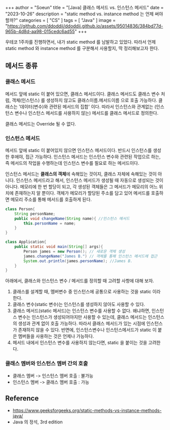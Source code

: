 +++
author = "Soeun"
title = "[Java] 클래스 메서드 vs. 인스턴스 메서드"
date = "2023-10-26"
description = "static method vs. instance method 는 언제 써야 할까?"
categories = [
    "CS"
]
tags = [
    "Java"
]
image = "https://github.com/ddoddii/ddoddii.github.io/assets/95014836/384bd77d-965b-4d8d-aa98-015cedc6ad55"
+++

우테코 1주차를 진행하면서, 내가 static method 를 남발하고 있었다. 따라서 언제 static method 와 instance method 를 구분해서 사용할지, 딱 정리해보고자 한다. 

## 메서드 종류

### 클래스 메서드
메서드 앞에 static 이 붙어 있으면, 클래스 메서드이다. 클래스 메서드도 클래스 변수 처럼, 객체(인스턴스) 를 생성하지 않고도 클래스이름.메서드이름 으로 호출 가능하다. 클래스는 '데이터(변수)와 관련된 메서드의 집합' 이다. 따라서 인스턴스와 관계없는 (인스턴스 변수나 인스턴스 메서드를 사용하지 않는) 메서드를 클래스 메서드로 정의한다. 

클래스 메서드는 Override 될 수 없다. 


### 인스턴스 메서드
메서드 앞에 static 이 붙어있지 않으면 인스턴스 메서드이다. 반드시 인스턴스를 생성한 후에야, 접근 가능하다. 인스턴스 메서드는 인스턴스 변수와 관련된 작업으르 하는, 즉 메서드의 작업을 수행하는데 인스턴스 변수를 필요로 하는 메서드이다. 

인스턴스 메서드는 **클래스의 객체**에 속해있는 것이지, 클래스 자체에 속해있는 것이 아니다. 인스턴스 메서드라고 해서, 인스턴스 메서드가 생성될 때 자동으로 생성되는 것이 아니다. 메모리에 한 번 할당이 되고, 각 생성된 객체들은 그 메서드가 메모리의 어느 위치에 존재하는지 알 뿐이다. 객체가 메모리가 할당된 주소를 담고 있어 메서드를 호출하면 메모리 주소를 통해 메서드를 호출하게 된다. 


```java
class Person{
    String personName;
    public void changeName(String name){ //인스턴스 메서드
        this.personName = name;
    }
}

class Application{
    public static void main(String[] args){
        Person james = new Person(); // 새로운 객체 생성
        james.changeName("James B.") // 객체를 통해 인스턴스 메서드에 접근
        System.out.println(james.personName); //James B.
    }
}

```

아래에서, 클래스와 인스턴스 변수 / 메서드를 정의할 때 고려할 사항에 대해 보자. 

1. 클래스를 설계할 때, 멤버변수 중 인스턴스에 공통으로 사용하는 것을 static 이라 한다. 
2. 클래스 변수(static 변수)는 인스턴스를 생성하지 않아도 사용할 수 있다. 
3. 클래스 메서드(static 메서드)는 인스턴스 변수를 사용할 수 없다. 
    왜냐하면, 인스턴스 변수는 인스턴스가 생성되어야지만 사용할 수 있는데, 클래스 메서드는 인스턴스의 생성과 관계 없이 호출 가능하다. 따라서 클래스 메서드가 있는 시점에 인스턴스가 존재하지 않을 수 있다. 반면에, 인스턴스변수나 인스턴스메서드가 static 이 붙은 멤버들을 사용하는 것은 언제나 가능하다. 
4. 메서드 내에서 인스턴스 변수를 사용하지 않는다면, static 을 붙이는 것을 고려한다. 


### 클래스 멤버와 인스턴스 멤버 간의 호출 
- 클래스 멤버 -> 인스턴스 멤버 호출 : 불가능 
- 인스턴스 멤버 -> 클래스 멤버 호출 : 가능 

## Reference
- https://www.geeksforgeeks.org/static-methods-vs-instance-methods-java/
- Java 의 정석, 3rd edition
